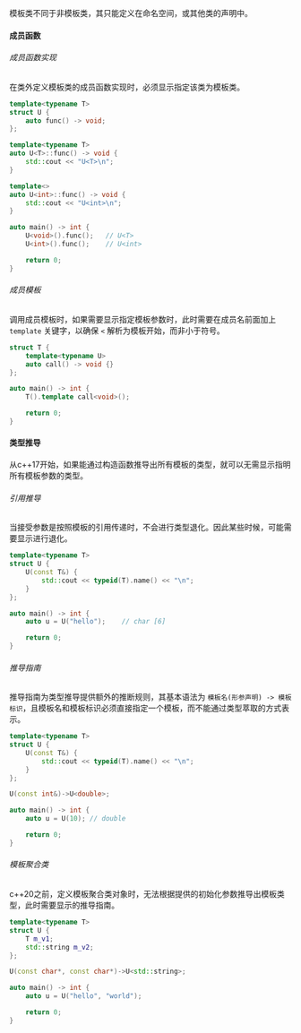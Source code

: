 模板类不同于非模板类，其只能定义在命名空间，或其他类的声明中。

#### 成员函数

###### 成员函数实现
在类外定义模板类的成员函数实现时，必须显示指定该类为模板类。
```cpp
template<typename T>
struct U {
    auto func() -> void;
};

template<typename T>
auto U<T>::func() -> void {
    std::cout << "U<T>\n";
}

template<>
auto U<int>::func() -> void {
    std::cout << "U<int>\n";
}

auto main() -> int {
    U<void>().func();	// U<T>
    U<int>().func();	// U<int>

    return 0;
}
```

###### 成员模板
调用成员模板时，如果需要显示指定模板参数时，此时需要在成员名前面加上 `template` 关键字，以确保 `<` 解析为模板开始，而非小于符号。
```cpp
struct T {
    template<typename U>
    auto call() -> void {}
};

auto main() -> int {
    T().template call<void>();

    return 0;
}
```

#### 类型推导
从c++17开始，如果能通过构造函数推导出所有模板的类型，就可以无需显示指明所有模板参数的类型。

###### 引用推导
当接受参数是按照模板的引用传递时，不会进行类型退化。因此某些时候，可能需要显示进行退化。
```cpp
template<typename T>
struct U {
    U(const T&) {
        std::cout << typeid(T).name() << "\n";
    }
};

auto main() -> int {
    auto u = U("hello");    // char [6]

    return 0;
}
```

###### 推导指南
推导指南为类型推导提供额外的推断规则，其基本语法为 `模板名(形参声明) -> 模板标识`，且模板名和模板标识必须直接指定一个模板，而不能通过类型萃取的方式表示。
```cpp
template<typename T>
struct U {
    U(const T&) {
        std::cout << typeid(T).name() << "\n";
    }
};

U(const int&)->U<double>;

auto main() -> int {
    auto u = U(10); // double

    return 0;
}
```

###### 模板聚合类
c++20之前，定义模板聚合类对象时，无法根据提供的初始化参数推导出模板类型，此时需要显示的推导指南。
```cpp
template<typename T>
struct U {
    T m_v1;
    std::string m_v2;
};

U(const char*, const char*)->U<std::string>;

auto main() -> int {
    auto u = U("hello", "world");

    return 0;
}
```
